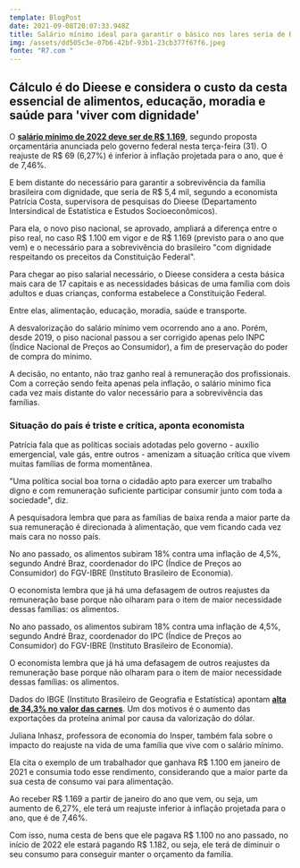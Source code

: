 ```yaml
---
template: BlogPost
date: 2021-09-08T20:07:33.948Z
title: Salário mínimo ideal para garantir o básico nos lares seria de R$ 5,4 mil
img: /assets/dd505c3e-07b6-42bf-93b1-23cb377f67f6.jpeg
fonte: "R7.com "
---
```

## Cálculo é do Dieese e considera o custo da cesta essencial de alimentos, educação, moradia e saúde para 'viver com dignidade'

O **[salário mínimo de 2022 deve ser de R$ 1.169](https://noticias.r7.com/economia/governo-propoe-valor-de-r-1169-para-salario-minimo-de-2022-01092021)**, segundo proposta orçamentária anunciada pelo governo federal nesta terça-feira (31). O reajuste de R$ 69 (6,27%) é inferior à inflação projetada para o ano, que é de 7,46%.

E bem distante do necessário para garantir a sobrevivência da família brasileira com dignidade, que seria de R$ 5,4 mil, segundo a economista Patrícia Costa, supervisora de pesquisas do Dieese (Departamento Intersindical de Estatística e Estudos Socioeconômicos).

Para ela, o novo piso nacional, se aprovado, ampliará a diferença entre o piso real, no caso R$ 1.100 em vigor e de R$ 1.169 (previsto para o ano que vem) e o necessário para a sobrevivência do brasileiro "com dignidade respeitando os preceitos da Constituição Federal".

Para chegar ao piso salarial necessário, o Dieese considera a cesta básica mais cara de 17 capitais e as necessidades básicas de uma família com dois adultos e duas crianças, conforma estabelece a Constituição Federal.

Entre elas, alimentação, educação, moradia, saúde e transporte.

A desvalorização do salário mínimo vem ocorrendo ano a ano. Porém, desde 2019, o piso nacional passou a ser corrigido apenas pelo INPC (Índice Nacional de Preços ao Consumidor), a fim de preservação do poder de compra do mínimo.

A decisão, no entanto, não traz ganho real à remuneração dos profissionais. Com a correção sendo feita apenas pela inflação, o salário mínimo fica cada vez mais distante do valor necessário para a sobrevivência das famílias.

### Situação do país é triste e crítica, aponta economista

Patrícia fala que as políticas sociais adotadas pelo governo - auxílio emergencial, vale gás, entre outros - amenizam a situação crítica que vivem muitas famílias de forma momentânea.

"Uma política social boa torna o cidadão apto para exercer um trabalho digno e com remuneração suficiente participar consumir junto com toda a sociedade", diz.

A pesquisadora lembra que para as famílias de baixa renda a maior parte da sua remuneração é direcionada à alimentação, que vem ficando cada vez mais cara no nosso país.

No ano passado, os alimentos subiram 18% contra uma inflação de 4,5%, segundo André Braz, coordenador do IPC (Índice de Preços ao Consumidor) do FGV-IBRE (Instituto Brasileiro de Economia).

O economista lembra que já há uma defasagem de outros reajustes da remuneração base porque não olharam para o item de maior necessidade dessas famílias: os alimentos.

No ano passado, os alimentos subiram 18% contra uma inflação de 4,5%, segundo André Braz, coordenador do IPC (Índice de Preços ao Consumidor) do FGV-IBRE (Instituto Brasileiro de Economia).

O economista lembra que já há uma defasagem de outros reajustes da remuneração base porque não olharam para o item de maior necessidade dessas famílias: os alimentos.

Dados do IBGE (Instituto Brasileiro de Geografia e Estatística) apontam **[alta de 34,3% no valor das carnes](https://noticias.r7.com/economia/economize/precos-do-arroz-e-das-carnes-saltaram-mais-de-30-em-um-ano-16082021)**. Um dos motivos é o aumento das exportações da proteína animal por causa da valorização do dólar.

Juliana Inhasz, professora de economia do Insper, também fala sobre o impacto do reajuste na vida de uma família que vive com o salário mínimo.

Ela cita o exemplo de um trabalhador que ganhava R$ 1.100 em janeiro de 2021 e consumia todo esse rendimento, considerando que a maior parte da sua cesta de consumo vai para alimentação.

Ao receber R$ 1.169 a partir de janeiro do ano que vem, ou seja, um aumento de 6,27%, ele terá um reajuste inferior à inflação projetada para o ano, que é de 7,46%.

Com isso, numa cesta de bens que ele pagava R$ 1.100 no ano passado, no início de 2022 ele estará pagando R$ 1.182, ou seja, ele terá de diminuir o seu consumo para conseguir manter o orçamento da família.